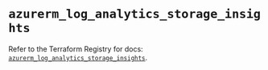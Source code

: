 # `azurerm_log_analytics_storage_insights`

Refer to the Terraform Registry for docs: [`azurerm_log_analytics_storage_insights`](https://registry.terraform.io/providers/hashicorp/azurerm/3.93.0/docs/resources/log_analytics_storage_insights).
